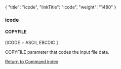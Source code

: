 {
    "title": "icode",
    "linkTitle": "icode",
    "weight": "1480"
}<span id="icode"></span>

### icode

#### COPYFILE

\[ICODE = ASCII, EBCDIC \]

COPYFILE parameter that codes the input file data.

[Return to Command index](../../)
